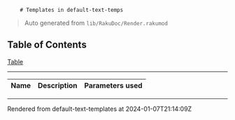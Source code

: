         # Templates in default-text-temps
>Auto generated from `lib/RakuDoc/Render.rakumod`


## Table of Contents
[Table](#table)  

----
| **Name** | **Description** | **Parameters used**  |
| --- | --- | ---  |






----
Rendered from default-text-templates at 2024-01-07T21:14:09Z